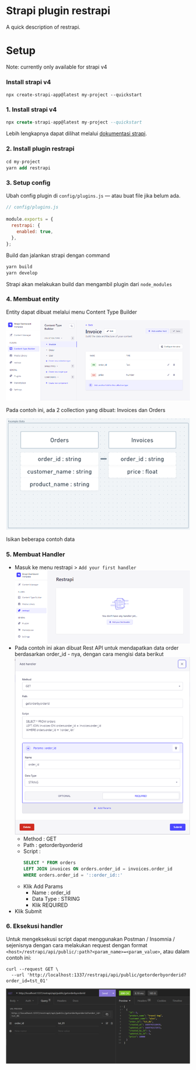 # Strapi plugin restrapi

A quick description of restrapi.

# Setup

Note: currently only available for strapi v4

### Install strapi v4

```
npx create-strapi-app@latest my-project --quickstart
```

### 1. Install strapi v4

```sql
npx create-strapi-app@latest my-project --quickstart
```

Lebih lengkapnya dapat dilihat melalui [dokumentasi strapi](https://docs.strapi.io/developer-docs/latest/getting-started/quick-start.html).

### 2. Install plugin restrapi

```sql
cd my-project
yarn add restrapi
```

### 3. Setup config

Ubah config plugin di `config/plugins.js` — atau buat file jika belum ada.

```jsx
// config/plugins.js

module.exports = {
  restrapi: {
    enabled: true,
  },
};
```

Build dan jalankan strapi dengan command

```jsx
yarn build
yarn develop
```

Strapi akan melakukan build dan mengambil plugin dari `node_modules`

### 4. Membuat entity

Entity dapat dibuat melalui menu Content Type Builder

![](./docs/images/model.png)

Pada contoh ini, ada 2 collection yang dibuat: Invoices dan Orders

![](./docs/images/model-erd.png)

Isikan beberapa contoh data

### 5. Membuat Handler

- Masuk ke menu restrapi > `Add your first handler`
  ![](./docs/images/restrapi.png)
- Pada contoh ini akan dibuat Rest API untuk mendapatkan data order berdasarkan order_id - nya, dengan cara mengisi data berikut
  ![](./docs/images/add-handler.png)
  - Method : GET
  - Path : getorderbyorderid
  - Script :
    ```sql
    SELECT * FROM orders
    LEFT JOIN invoices ON orders.order_id = invoices.order_id
    WHERE orders.order_id = '::order_id::'
    ```
  - Klik Add Params
    - Name : order_id
    - Data Type : STRING
    - Klik REQUIRED
- Klik Submit

### 6. Eksekusi handler

Untuk mengeksekusi script dapat menggunakan Postman / Insomnia / sejenisnya dengan cara melakukan request dengan format `<host>/restrapi/api/public/:path?<param_name>=<param_value>`, atau dalam contoh ini:

```
curl --request GET \
  --url 'http://localhost:1337/restrapi/api/public/getorderbyorderid?order_id=tst_01'
```

![](./docs/images/restrapi-query.png)
